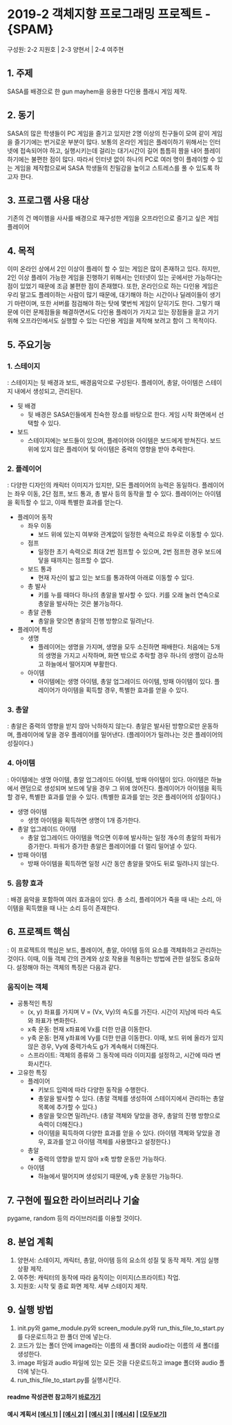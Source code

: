 # 2019-2 객체지향 프로그래밍 프로젝트 - **{SPAM}**
구성원: 2-2 지원호 | 2-3 양현서 | 2-4 여주현

## 1. 주제
 SASA를 배경으로 한 gun mayhem을 응용한 다인용 플래시 게임 제작.

## 2. 동기
SASA의 많은 학생들이 PC 게임을 즐기고 있지만 2명 이상의 친구들이 모여 같이 게임을 즐기기에는 번거로운 부분이 많다. 보통의 온라인 게임은 플레이하기 위해서는 인터넷에 접속되어야 하고, 실행시키는데 걸리는 대기시간이 길어 틈틈히 짬을 내어 플레이하기에는 불편한 점이 많다. 따라서 인터넷 없이 하나의 PC로 여러 명이 플레이할 수 있는 게임을 제작함으로써 SASA 학생들의 친밀감을 높이고 스트레스를 풀 수 있도록 하고자 한다.

## 3. 프로그램 사용 대상
기존의 건 메이헴을 사사를 배경으로 재구성한 게임을 오프라인으로 즐기고 싶은 게임 플레이어

## 4. 목적
 이미 온라인 상에서 2인 이상이 플레이 할 수 있는 게임은 많이 존재하고 있다. 하지만, 2인 이상 플레이 가능한 게임을 진행하기 위해서는 인터넷이 있는 곳에서만 가능하다는 점이 있었기 때문에 조금 불편한 점이 존재했다. 또한, 온라인으로 하는 다인용 게임은 우리 말고도 플레이하는 사람이 많기 때문에, 대기해야 하는 시간이나 딜레이들이 생기기 마련이며, 또한 서버를 점검해야 하는 탓에 몇번씩 게임이 닫히기도 한다. 그렇기 때문에 이런 문제점들을 해결하면서도 다인용 플레이가 가지고 있는 장점들을 끌고 가기 위해 오프라인에서도 실행할 수 있는 다인용 게임을 제작해 보려고 함이 그 목적이다. 

## 5. 주요기능
### 1. 스테이지
   : 스테이지는 뒷 배경과 보드, 배경음악으로 구성된다. 플레이어, 총알, 아이템은 스테이지 내에서 생성되고, 관리된다.
 + 뒷 배경
   - 뒷 배경은 SASA인들에게 친숙한 장소를 바탕으로 한다. 게임 시작 화면에서 선택할 수 있다.
 + 보드
   - 스테이지에는 보드들이 있으며, 플레이어와 아이템은 보드에게 받쳐진다. 보드 위에 있지 않은 플레이어 및 아이템은 중력의 영향을 받아 추락한다.

### 2. 플레이어
   : 다양한 디자인의 캐릭터 이미지가 있지만, 모든 플레이어의 능력은 동일하다. 플레이어는 좌우 이동, 2단 점프, 보드 통과, 총 발사 등의 동작을 할 수 있다. 플레이어는 아이템을 획득할 수 있고, 이때 특별한 효과를 얻는다.
 + 플레이어 동작
   + 좌우 이동
     - 보드 위에 있는지 여부와 관계없이 일정한 속력으로 좌우로 이동할 수 있다.
   + 점프
     - 일정한 초기 속력으로 최대 2번 점프할 수 있으며, 2번 점프한 경우 보드에 닿을 때까지는 점프할 수 없다.
   + 보드 통과
     - 현재 자신이 밟고 있는 보드를 통과하여 아래로 이동할 수 있다.
   + 총 발사
     - 키를 누를 때마다 하나의 총알을 발사할 수 있다. 키를 오래 눌러 연속으로 총알을 발사하는 것은 불가능하다.
   + 총알 관통
     - 총알을 맞으면 총알의 진행 방향으로 밀려난다.
 + 플레이어 특성
   + 생명
     - 플레이어는 생명을 가지며, 생명을 모두 소진하면 패배한다. 처음에는 5개의 생명을 가지고 시작하며, 화면 밖으로 추락할 경우 하나의 생명이 감소하고 하늘에서 떨어지며 부활한다.
   + 아이템
     - 아이템에는 생명 아이템, 총알 업그레이드 아이템, 방패 아이템이 있다. 플레이어가 아이템을 획득할 경우, 특별한 효과를 얻을 수 있다.

### 3. 총알
   : 총알은 중력의 영향을 받지 않아 낙하하지 않는다. 총알은 발사된 방향으로만 운동하며, 플레이어에 닿을 경우 플레이어를 밀어낸다. (플레이어가 밀려나는 것은 플레이어의 성질이다.)

### 4. 아이템
   : 아이템에는 생명 아이템, 총알 업그레이드 아이템, 방패 아이템이 있다. 아이템은 하늘에서 랜덤으로 생성되며 보드에 닿을 경우 그 위에 얹어진다. 플레이어가 아이템을 획득할 경우, 특별한 효과를 얻을 수 있다. (특별한 효과를 얻는 것은 플레이어의 성질이다.)
   + 생명 아이템
     + 생명 아이템을 획득하면 생명이 1개 증가한다.
   + 총알 업그레이드 아이템
     + 총알 업그레이드 아이템을 먹으면 이후에 발사하는 일정 개수의 총알의 파워가 증가한다. 파워가 증가한 총알은 플레이어를 더 멀리 밀어낼 수 있다.
   + 방패 아이템
     + 방패 아이템을 획득하면 일정 시간 동안 총알을 맞아도 뒤로 밀려나지 않는다.

### 5. 음향 효과
   : 배경 음악을 포함하여 여러 효과음이 있다. 총 소리, 플레이어가 죽을 때 내는 소리, 아이템을 획득했을 때 나는 소리 등이 존재한다.

## 6. 프로젝트 핵심
   : 이 프로젝트의 핵심은 보드, 플레이어, 총알, 아이템 등의 요소를 객체화하고 관리하는 것이다. 이때, 이들 객체 간의 관계와 상호 작용을 적용하는 방법에 관한 설정도 중요하다. 설정해야 하는 객체의 특징은 다음과 같다.
   ### 움직이는 객체
   + 공통적인 특징
     + (x, y) 좌표를 가지며 V = (Vx, Vy)의 속도를 가진다. 시간이 지남에 따라 속도와 좌표가 변화한다.
     + x축 운동: 현재 x좌표에 Vx를 더한 만큼 이동한다.
     + y축 운동: 현재 y좌표에 Vy를 더한 만큼 이동한다. 이때, 보드 위에 올라가 있지 않은 경우, Vy에 중력가속도 g가 계속해서 더해진다.
     + 스프라이트: 객체의 종류와 그 동작에 따라 이미지를 설정하고, 시간에 따라 변화시킨다.
   + 고유한 특징
     + 플레이어
       - 키보드 입력에 따라 다양한 동작을 수행한다.
       - 총알을 발사할 수 있다. (총알 객체를 생성하여 스테이지에서 관리하는 총알 목록에 추가할 수 있다.)
       - 총알을 맞으면 밀려난다. (총알 객체와 닿았을 경우, 총알의 진행 방향으로 속력이 더해진다.)
       - 아이템을 획득하여 다양한 효과를 얻을 수 있다. (아이템 객체와 닿았을 경우, 효과를 얻고 아이템 객체를 사용했다고 설정한다.)
     + 총알
       - 중력의 영향을 받지 않아 x축 방향 운동만 가능하다.
     + 아이템
       - 하늘에서 떨어지며 생성되기 때문에, y축 운동만 가능하다.

## 7. 구현에 필요한 라이브러리나 기술
pygame, random 등의 라이브러리를 이용할 것이다.


## 8. **분업 계획**
1. 양현서: 스테이지, 캐릭터, 총알, 아이템 등의 요소의 성질 및 동작 제작. 게임 실행 상황 제작.
2. 여주현: 캐릭터의 동작에 따라 움직이는 이미지(스프라이트) 작업. 
3. 지원호: 시작 및 종료 화면 제작. 세부 스테이지 제작.


## 9. 실행 방법
1. init.py와 game_module.py와 screen_module.py와 run_this_file_to_start.py를 다운로드하고 한 폴더 안에 넣는다.
2. 코드가 있는 폴더 안에 image라는 이름의 새 폴더와 audio라는 이름의 새 폴더를 생성한다.
3. image 파일과 audio 파일에 있는 모든 것을 다운로드하고 image 폴더와 audio 폴더에 넣는다.
4. run_this_file_to_start.py를 실행시킨다.


#### readme 작성관련 참고하기 [바로가기](https://heropy.blog/2017/09/30/markdown/)

#### 예시 계획서 [[예시 1]](https://docs.google.com/document/d/1hcuGhTtmiTUxuBtr3O6ffrSMahKNhEj33woE02V-84U/edit?usp=sharing) | [[예시 2]](https://docs.google.com/document/d/1FmxTZvmrroOW4uZ34Xfyyk9ejrQNx6gtsB6k7zOvHYE/edit?usp=sharing) | [[예시 3]](https://github.com/goldmango328/2018-OOP-Python-Light) | [[예시4]](https://github.com/ssy05468/2018-OOP-Python-lightbulb) | [[모두보기]](https://github.com/kadragon/oop_project_ex/network/members)
